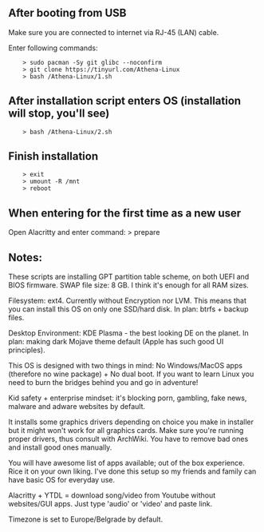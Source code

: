 ## After booting from USB

Make sure you are connected to internet via RJ-45 (LAN) cable.

Enter following commands:

        > sudo pacman -Sy git glibc --noconfirm
        > git clone https://tinyurl.com/Athena-Linux
        > bash /Athena-Linux/1.sh

## After installation script enters OS (installation will stop, you'll see)

        > bash /Athena-Linux/2.sh

## Finish installation

        > exit
        > umount -R /mnt
        > reboot

## When entering for the first time as a new user

Open Alacritty and enter command:
        > prepare

## Notes:

These scripts are installing GPT partition table scheme, on both UEFI and BIOS firmware.
SWAP file size: 8 GB. I think it's enough for all RAM sizes.

Filesystem: ext4. Currently without Encryption nor LVM. 
This means that you can install this OS on only one SSD/hard disk.
In plan: btrfs + backup files.

Desktop Environment: KDE Plasma - the best looking DE on the planet.
In plan: making dark Mojave theme default (Apple has such good UI principles).

This OS is designed with two things in mind: No Windows/MacOS apps (therefore no wine package) + No dual boot. 
If you want to learn Linux you need to burn the bridges behind you and go in adventure!

Kid safety + enterprise mindset: it's blocking porn, gambling, fake news, malware and adware websites by default.

It installs some graphics drivers depending on choice you make in installer but it might won't work for all graphics cards. 
Make sure you're running proper drivers, thus consult with ArchWiki. 
You have to remove bad ones and install good ones manually.

You will have awesome list of apps available; out of the box experience. 
Rice it on your own liking. 
I've done this setup so my friends and family can have basic OS for everyday use.

Alacritty + YTDL = download song/video from Youtube without websites/GUI apps. Just type 'audio' or 'video' and paste link.

Timezone is set to Europe/Belgrade by default.
